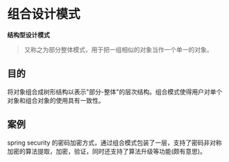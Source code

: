 # 组合设计模式

**结构型设计模式**

> 又称之为部分整体模式，用于把一组相似的对象当作一个单一的对象。


## 目的
将对象组合成树形结构以表示"部分-整体"的层次结构。组合模式使得用户对单个对象和组合对象的使用具有一致性。

## 案例
spring security 的密码加密方式，通过组合模式包装了一层，支持了密码非对称加密的算法提取，加密，验证，同时还支持了算法升级等功能(颇有意思)。
